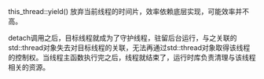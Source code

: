 this_thread::yield() 放弃当前线程的时间片，效率依赖底层实现，可能效率并不高。


detach调用之后，目标线程就成为了守护线程，驻留后台运行，与之关联的std::thread对象失去对目标线程的关联，无法再通过std::thread对象取得该线程的控制权。当线程主函数执行完之后，线程就结束了，运行时库负责清理与该线程相关的资源。
